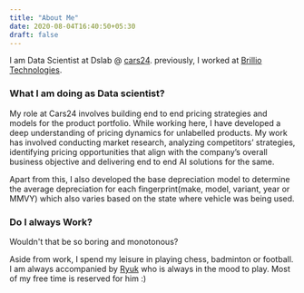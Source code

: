```yaml
---
title: "About Me"
date: 2020-08-04T16:40:50+05:30
draft: false
---
```


I am Data Scientist at Dslab @ [cars24](https://www.cars24.com/). previously, I worked at [Brillio Technologies](https://www.brillio.com/). 


### What I am doing as Data scientist?
My role at Cars24 involves building end to end pricing strategies and models for the product portfolio. While working here, I have developed a deep understanding of pricing dynamics for unlabelled products. My work has involved conducting market research, analyzing competitors’ strategies, identifying pricing opportunities that align with the company’s overall business objective and delivering end to end AI solutions for the same.

Apart from this, I also developed the base depreciation model to determine the average depreciation for each fingerprint(make, model, variant, year or MMVY) which also varies based on the state where vehicle was being used.


### Do I always Work?

Wouldn't that be so boring and monotonous? 

Aside from work, I spend my leisure in playing chess, badminton or football. I am always accompanied by [Ryuk]() who is always in the mood to play. Most of my free time is reserved for him :)
